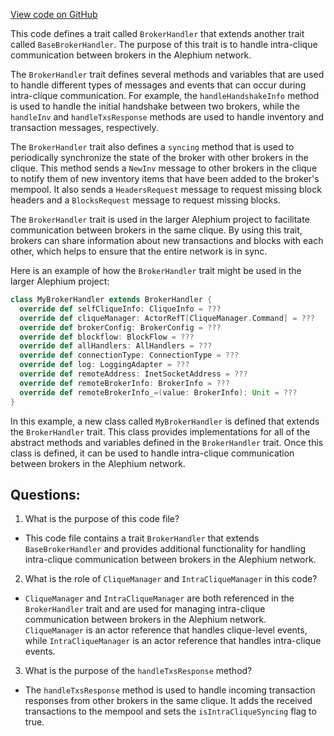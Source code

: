 [View code on GitHub](https://github.com/alephium/alephium/flow/src/main/scala/org/alephium/flow/network/intraclique/BrokerHandler.scala)

This code defines a trait called `BrokerHandler` that extends another trait called `BaseBrokerHandler`. The purpose of this trait is to handle intra-clique communication between brokers in the Alephium network. 

The `BrokerHandler` trait defines several methods and variables that are used to handle different types of messages and events that can occur during intra-clique communication. For example, the `handleHandshakeInfo` method is used to handle the initial handshake between two brokers, while the `handleInv` and `handleTxsResponse` methods are used to handle inventory and transaction messages, respectively.

The `BrokerHandler` trait also defines a `syncing` method that is used to periodically synchronize the state of the broker with other brokers in the clique. This method sends a `NewInv` message to other brokers in the clique to notify them of new inventory items that have been added to the broker's mempool. It also sends a `HeadersRequest` message to request missing block headers and a `BlocksRequest` message to request missing blocks.

The `BrokerHandler` trait is used in the larger Alephium project to facilitate communication between brokers in the same clique. By using this trait, brokers can share information about new transactions and blocks with each other, which helps to ensure that the entire network is in sync. 

Here is an example of how the `BrokerHandler` trait might be used in the larger Alephium project:

```scala
class MyBrokerHandler extends BrokerHandler {
  override def selfCliqueInfo: CliqueInfo = ???
  override def cliqueManager: ActorRefT[CliqueManager.Command] = ???
  override def brokerConfig: BrokerConfig = ???
  override def blockflow: BlockFlow = ???
  override def allHandlers: AllHandlers = ???
  override def connectionType: ConnectionType = ???
  override def log: LoggingAdapter = ???
  override def remoteAddress: InetSocketAddress = ???
  override def remoteBrokerInfo: BrokerInfo = ???
  override def remoteBrokerInfo_=(value: BrokerInfo): Unit = ???
}
```

In this example, a new class called `MyBrokerHandler` is defined that extends the `BrokerHandler` trait. This class provides implementations for all of the abstract methods and variables defined in the `BrokerHandler` trait. Once this class is defined, it can be used to handle intra-clique communication between brokers in the Alephium network.
## Questions: 
 1. What is the purpose of this code file?
- This code file contains a trait `BrokerHandler` that extends `BaseBrokerHandler` and provides additional functionality for handling intra-clique communication between brokers in the Alephium network.

2. What is the role of `CliqueManager` and `IntraCliqueManager` in this code?
- `CliqueManager` and `IntraCliqueManager` are both referenced in the `BrokerHandler` trait and are used for managing intra-clique communication between brokers in the Alephium network. `CliqueManager` is an actor reference that handles clique-level events, while `IntraCliqueManager` is an actor reference that handles intra-clique events.

3. What is the purpose of the `handleTxsResponse` method?
- The `handleTxsResponse` method is used to handle incoming transaction responses from other brokers in the same clique. It adds the received transactions to the mempool and sets the `isIntraCliqueSyncing` flag to true.